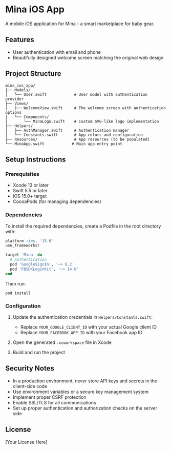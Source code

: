 # Mina iOS App

A mobile iOS application for Mina - a smart marketplace for baby gear.

## Features

- User authentication with email and phone
- Beautifully designed welcome screen matching the original web design

## Project Structure

```
mina_ios_app/
├── Models/
│   └── User.swift            # User model with authentication provider
├── Views/
│   ├── WelcomeView.swift     # The welcome screen with authentication options
│   └── Components/
│       └── MinaLogo.swift    # Custom SVG-like logo implementation
├── Helpers/
│   ├── AuthManager.swift     # Authentication manager
│   └── Constants.swift       # App colors and configuration
├── Resources/                # App resources (to be populated)
└── MinaApp.swift            # Main app entry point
```

## Setup Instructions

### Prerequisites

- Xcode 13 or later
- Swift 5.5 or later
- iOS 15.0+ target
- CocoaPods (for managing dependencies)

### Dependencies

To install the required dependencies, create a Podfile in the root directory with:

```ruby
platform :ios, '15.0'
use_frameworks!

target 'Mina' do
  # Authentication
  pod 'GoogleSignIn', '~> 6.2'
  pod 'FBSDKLoginKit', '~> 14.0'
end
```

Then run:

```
pod install
```

### Configuration

1. Update the authentication credentials in `Helpers/Constants.swift`:
   - Replace `YOUR_GOOGLE_CLIENT_ID` with your actual Google client ID
   - Replace `YOUR_FACEBOOK_APP_ID` with your Facebook app ID

2. Open the generated `.xcworkspace` file in Xcode

3. Build and run the project

## Security Notes

- In a production environment, never store API keys and secrets in the client-side code
- Use environment variables or a secure key management system
- Implement proper CSRF protection
- Enable SSL/TLS for all communications
- Set up proper authentication and authorization checks on the server side

## License

[Your License Here] 